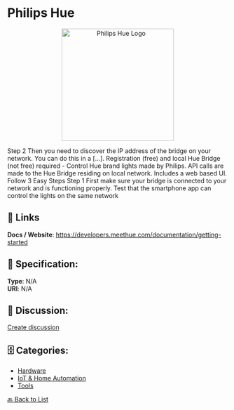 # Philips Hue
<p align="center">
    <img width="256" src="https://raw.githubusercontent.com/apis-list/apis-list/main/apis/philips-hue/logo_256x256.png" alt="Philips Hue Logo"/>
</p>

Step 2 Then you need to discover the IP address of the bridge on your network.  You can do this in a […]. Registration (free) and local Hue Bridge (not free) required - Control Hue brand lights made by Philips. API calls are made to the Hue Bridge residing on local network. Includes a web based UI. Follow 3 Easy Steps Step 1 First make sure your bridge is connected to your network and is functioning properly. Test that the smartphone app can control the lights on the same network

##  🔗 Links
**Docs / Website**: https://developers.meethue.com/documentation/getting-started

## 🧬 Specification:
**Type**: N/A  
**URI**: N/A

## 💬 Discussion:
[Create discussion](https://github.com/apis-list/apis-list/discussions/new)

## 🗄️ Categories:
- [Hardware](https://github.com/apis-list/apis-list#hardware)
- [IoT & Home Automation](https://github.com/apis-list/apis-list#iot--home-automation)
- [Tools](https://github.com/apis-list/apis-list#tools)




[🔙 Back to List](https://github.com/apis-list/apis-list)

